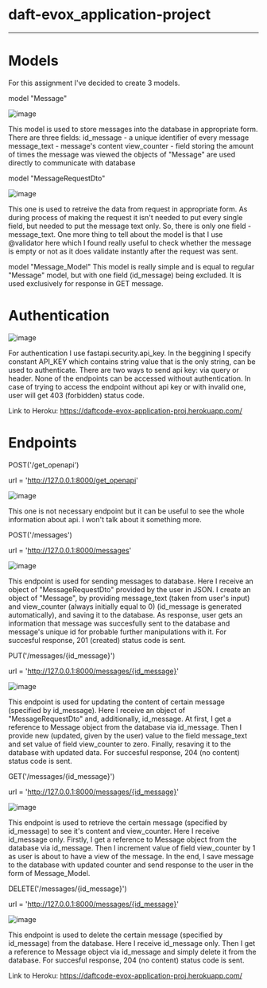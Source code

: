 # daft-evox_application-project
------------------
# Models

For this assignment I've decided to create 3 models.

model "Message"

![image](https://user-images.githubusercontent.com/82528000/119565809-b85b1900-bdaa-11eb-9038-6e477d1d0cba.png)

This model is used to store messages into the database in appropriate form. There are three fields:
  id_message - a unique identifier of every message
  message_text - message's content
  view_counter - field storing the amount of times the message was viewed
the objects of "Message" are used directly to communicate with database

model "MessageRequestDto"

![image](https://user-images.githubusercontent.com/82528000/119567421-982c5980-bdac-11eb-9f25-fe42cf74ec21.png)

This one is used to retreive the data from request in appropriate form. As during process of making the request it isn't needed to put every single field, but needed to put the message text only. So, there is only one field - message_text.
One more thing to tell about the model is that I use @validator here which I found really useful to check whether the message is empty or not as it does validate instantly after the request was sent.

model "Message_Model"
This model is really simple and is equal to regular "Message" model, but with one field (id_message) being excluded. It is used exclusively for response in GET message.

# Authentication

![image](https://user-images.githubusercontent.com/82528000/119567914-302a4300-bdad-11eb-97bf-5556548726d3.png)

For authentication I use fastapi.security.api_key. In the beggining I specify constant API_KEY which contains string value that is the only string, can be used to authenticate. There are two ways to send api key: via query or header. None of the endpoints can be accessed without authentication. In case of trying to access the endpoint without api key or with invalid one, user will get 403 (forbidden) status code.

Link to Heroku: https://daftcode-evox-application-proj.herokuapp.com/

# Endpoints

POST('/get_openapi')

url = 'http://127.0.0.1:8000/get_openapi'

![image](https://user-images.githubusercontent.com/82528000/119568204-89927200-bdad-11eb-89b9-e011d7f6a2cd.png)

This one is not necessary endpoint but it can be useful to see the whole information about api. I won't talk about it something more.

POST('/messages')

url = 'http://127.0.0.1:8000/messages'

![image](https://user-images.githubusercontent.com/82528000/119568568-dbd39300-bdad-11eb-822d-fb5a767cb1ac.png)

This endpoint is used for sending messages to database. Here I receive an object of "MessageRequestDto" provided by the user in JSON. I create an object of "Message", by providing message_text (taken from user's input) and view_counter (always initially equal to 0) (id_message is generated automatically), and saving it to the database. As response, user gets an information that message was succesfully sent to the database and message's unique id for probable further manipulations with it. For succesful response, 201 (created) status code is sent.

PUT('/messages/{id_message}')

url = 'http://127.0.0.1:8000/messages/{id_message}'

![image](https://user-images.githubusercontent.com/82528000/119568672-06bde700-bdae-11eb-8eae-2059c316caa7.png)

This endpoint is used for updating the content of certain message (specified by id_message). Here I receive an object of "MessageRequestDto" and, additionally, id_message. At first, I get a reference to Message object from the database via id_message. Then I provide new (updated, given by the user) value to the field message_text and set value of field view_counter to zero. Finally, resaving it to the database with updated data. For succesful response, 204 (no content) status code is sent.

GET('/messages/{id_message}')

url = 'http://127.0.0.1:8000/messages/{id_message}'

![image](https://user-images.githubusercontent.com/82528000/119568839-3e2c9380-bdae-11eb-935b-7dbaebedf198.png)

This endpoint is used to retrieve the certain message (specified by id_message) to see it's content and view_counter. Here I receive id_message only. Firstly, I get a reference to Message object from the database via id_message. Then I increment value of field view_counter by 1 as user is about to have a view of the message. In the end, I save message to the database with updated counter and send response to the user in the form of Message_Model.

DELETE('/messages/{id_message}')

url = 'http://127.0.0.1:8000/messages/{id_message}'

![image](https://user-images.githubusercontent.com/82528000/119569123-9a8fb300-bdae-11eb-8434-34fefa52a129.png)

This endpoint is used to delete the certain message (specified by id_message) from the database. Here I receive id_message only. Then I get a reference to Message object via id_message and simply delete it from the database. For succesful response, 204 (no content) status code is sent.



Link to Heroku: https://daftcode-evox-application-proj.herokuapp.com/









